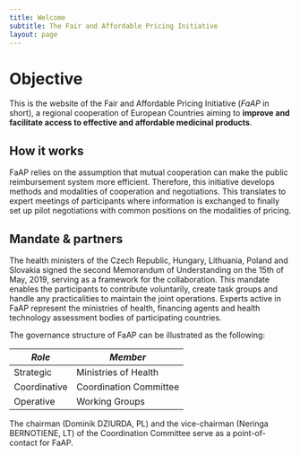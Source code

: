 ```yaml
---
title: Welcome
subtitle: The Fair and Affordable Pricing Initiative
layout: page
---
```


# Objective

This is the website of the Fair and Affordable Pricing Initiative (*FaAP* in short), a regional cooperation of European Countries aiming to **improve and facilitate access to effective and affordable medicinal products**.

## How it works

FaAP relies on the assumption that mutual cooperation can make the public reimbursement system more efficient. Therefore, this initiative develops methods and modalities of cooperation and negotiations. This translates to expert meetings of participants where information is exchanged to finally set up pilot negotiations with common positions on the modalities of pricing.

## Mandate & partners

The health ministers of the Czech Republic, Hungary, Lithuania, Poland and Slovakia signed the second Memorandum of Understanding on the 15th of May, 2019, serving as a framework for the collaboration. This mandate enables the participants to contribute voluntarily, create task groups and handle any practicalities to maintain the joint operations. Experts active in FaAP represent the ministries of health, financing agents and health technology assessment bodies of participating countries. 

The governance structure of FaAP can be illustrated as the following:

| *Role*       | *Member*               |
|--------------|------------------------|
| Strategic    | Ministries of Health   |
| Coordinative | Coordination Committee |
| Operative    | Working Groups         |

The chairman (Dominik DZIURDA, PL) and the vice-chairman (Neringa BERNOTIENE, LT) of the Coordination Committee serve as a point-of-contact for FaAP.
